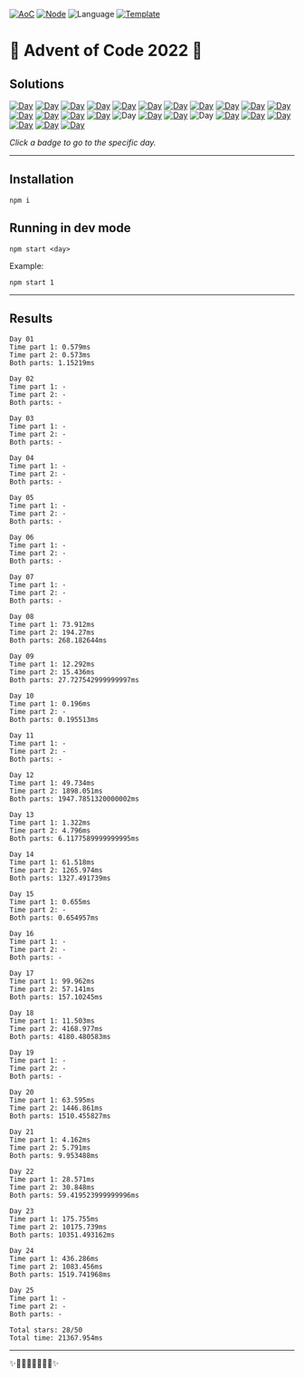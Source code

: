 <!-- Entries between SOLUTIONS and RESULTS tags are auto-generated -->

[![AoC](https://badgen.net/badge/AoC/2022/blue)](https://adventofcode.com/2022)
[![Node](https://badgen.net/badge/Node/v16.13.0+/blue)](https://nodejs.org/en/download/)
![Language](https://badgen.net/badge/Language/JavaScript/blue)
[![Template](https://badgen.net/badge/Template/aocrunner/blue)](https://github.com/caderek/aocrunner)

# 🎄 Advent of Code 2022 🎄

## Solutions

<!--SOLUTIONS-->

[![Day](https://badgen.net/badge/01/%E2%98%85%E2%98%85/green)](src/day01)
[![Day](https://badgen.net/badge/02/%E2%98%85%E2%98%85/green)](src/day02)
[![Day](https://badgen.net/badge/03/%E2%98%85%E2%98%85/green)](src/day03)
[![Day](https://badgen.net/badge/04/%E2%98%85%E2%98%85/green)](src/day04)
[![Day](https://badgen.net/badge/05/%E2%98%85%E2%98%85/green)](src/day05)
[![Day](https://badgen.net/badge/06/%E2%98%85%E2%98%85/green)](src/day06)
[![Day](https://badgen.net/badge/07/%E2%98%85%E2%98%85/green)](src/day07)
[![Day](https://badgen.net/badge/08/%E2%98%85%E2%98%85/green)](src/day08)
[![Day](https://badgen.net/badge/09/%E2%98%85%E2%98%85/green)](src/day09)
[![Day](https://badgen.net/badge/10/%E2%98%85%E2%98%85/green)](src/day10)
[![Day](https://badgen.net/badge/11/%E2%98%85%E2%98%85/green)](src/day11)
[![Day](https://badgen.net/badge/12/%E2%98%85%E2%98%85/green)](src/day12)
[![Day](https://badgen.net/badge/13/%E2%98%85%E2%98%85/green)](src/day13)
[![Day](https://badgen.net/badge/14/%E2%98%85%E2%98%85/green)](src/day14)
[![Day](https://badgen.net/badge/15/%E2%98%85%E2%98%86/green)](src/day15)
![Day](https://badgen.net/badge/16/%E2%98%86%E2%98%86/gray)
[![Day](https://badgen.net/badge/17/%E2%98%85%E2%98%85/green)](src/day17)
[![Day](https://badgen.net/badge/18/%E2%98%85%E2%98%85/green)](src/day18)
![Day](https://badgen.net/badge/19/%E2%98%86%E2%98%86/gray)
[![Day](https://badgen.net/badge/20/%E2%98%85%E2%98%85/green)](src/day20)
[![Day](https://badgen.net/badge/21/%E2%98%85%E2%98%85/green)](src/day21)
[![Day](https://badgen.net/badge/22/%E2%98%85%E2%98%85/green)](src/day22)
[![Day](https://badgen.net/badge/23/%E2%98%85%E2%98%85/green)](src/day23)
[![Day](https://badgen.net/badge/24/%E2%98%85%E2%98%85/green)](src/day24)
[![Day](https://badgen.net/badge/25/%E2%98%85/green)](src/day25)

<!--/SOLUTIONS-->

_Click a badge to go to the specific day._

---

## Installation

```
npm i
```

## Running in dev mode

```
npm start <day>
```

Example:

```
npm start 1
```

---

## Results

<!--RESULTS-->

```
Day 01
Time part 1: 0.579ms
Time part 2: 0.573ms
Both parts: 1.15219ms
```

```
Day 02
Time part 1: -
Time part 2: -
Both parts: -
```

```
Day 03
Time part 1: -
Time part 2: -
Both parts: -
```

```
Day 04
Time part 1: -
Time part 2: -
Both parts: -
```

```
Day 05
Time part 1: -
Time part 2: -
Both parts: -
```

```
Day 06
Time part 1: -
Time part 2: -
Both parts: -
```

```
Day 07
Time part 1: -
Time part 2: -
Both parts: -
```

```
Day 08
Time part 1: 73.912ms
Time part 2: 194.27ms
Both parts: 268.182644ms
```

```
Day 09
Time part 1: 12.292ms
Time part 2: 15.436ms
Both parts: 27.727542999999997ms
```

```
Day 10
Time part 1: 0.196ms
Time part 2: -
Both parts: 0.195513ms
```

```
Day 11
Time part 1: -
Time part 2: -
Both parts: -
```

```
Day 12
Time part 1: 49.734ms
Time part 2: 1898.051ms
Both parts: 1947.7851320000002ms
```

```
Day 13
Time part 1: 1.322ms
Time part 2: 4.796ms
Both parts: 6.1177589999999995ms
```

```
Day 14
Time part 1: 61.518ms
Time part 2: 1265.974ms
Both parts: 1327.491739ms
```

```
Day 15
Time part 1: 0.655ms
Time part 2: -
Both parts: 0.654957ms
```

```
Day 16
Time part 1: -
Time part 2: -
Both parts: -
```

```
Day 17
Time part 1: 99.962ms
Time part 2: 57.141ms
Both parts: 157.10245ms
```

```
Day 18
Time part 1: 11.503ms
Time part 2: 4168.977ms
Both parts: 4180.480583ms
```

```
Day 19
Time part 1: -
Time part 2: -
Both parts: -
```

```
Day 20
Time part 1: 63.595ms
Time part 2: 1446.861ms
Both parts: 1510.455827ms
```

```
Day 21
Time part 1: 4.162ms
Time part 2: 5.791ms
Both parts: 9.953488ms
```

```
Day 22
Time part 1: 28.571ms
Time part 2: 30.848ms
Both parts: 59.419523999999996ms
```

```
Day 23
Time part 1: 175.755ms
Time part 2: 10175.739ms
Both parts: 10351.493162ms
```

```
Day 24
Time part 1: 436.286ms
Time part 2: 1083.456ms
Both parts: 1519.741968ms
```

```
Day 25
Time part 1: -
Time part 2: -
Both parts: -
```

```
Total stars: 28/50
Total time: 21367.954ms
```

<!--/RESULTS-->

---

✨🎄🎁🎄🎅🎄🎁🎄✨
